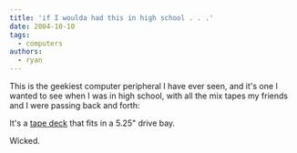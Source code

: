 ```yaml
---
title: 'if I woulda had this in high school . . .'
date: 2004-10-10
tags:
  - computers
authors:
  - ryan
---
```


This is the geekiest computer peripheral I have ever seen, and it's one I wanted to see when I was in high school, with all the mix tapes my friends and I were passing back and forth:

It's a [tape deck](http://www.thinkgeek.com/computing/drives/6908/) that fits in a 5.25" drive bay.

Wicked.
